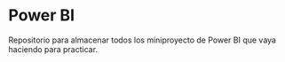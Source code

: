 # Power BI

Repositorio para almacenar todos los miniproyecto de Power BI que vaya haciendo para practicar.
